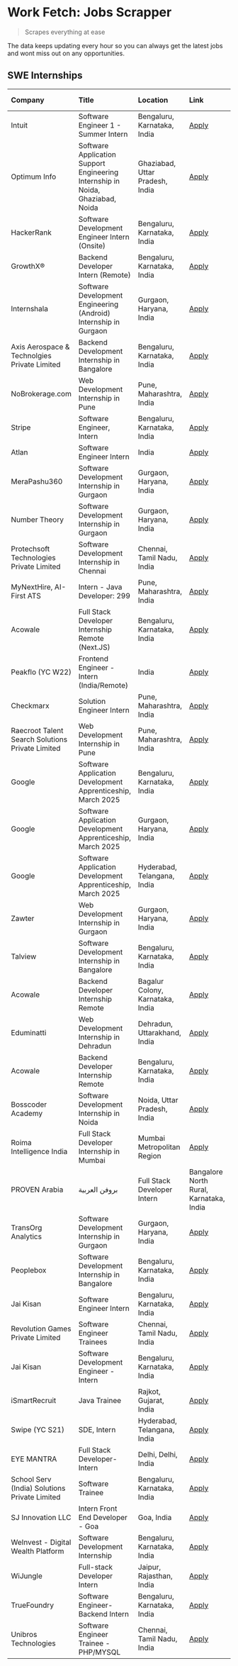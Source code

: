 # Work Fetch: Jobs Scrapper
> Scrapes everything at ease

The data keeps updating every hour so you can always get the latest jobs and wont miss out on any opportunities.

## SWE Internships
<!--START_SECTION:workfetch-->
| Company                                          | Title                                                                          | Location                                | Link                                                                                                                                                                                                                                                                          | Date Posted   |
|:-------------------------------------------------|:-------------------------------------------------------------------------------|:----------------------------------------|:------------------------------------------------------------------------------------------------------------------------------------------------------------------------------------------------------------------------------------------------------------------------------|:--------------|
| Intuit                                           | Software Engineer 1 - Summer Intern                                            | Bengaluru, Karnataka, India             | [Apply](https://in.linkedin.com/jobs/view/software-engineer-1-summer-intern-at-intuit-4044030838?position=20&pageNum=0&refId=jo4Ma5XF4g34ofSgShAFsg%3D%3D&trackingId=gedmW74%2FGrqyM582zDvMNA%3D%3D)                                                                          | 2024-10-09    |
| Optimum Info                                     | Software Application Support Engineering Internship in Noida, Ghaziabad, Noida | Ghaziabad, Uttar Pradesh, India         | [Apply](https://in.linkedin.com/jobs/view/software-application-support-engineering-internship-in-noida-ghaziabad-noida-at-optimum-info-4046252393?position=42&pageNum=0&refId=jo4Ma5XF4g34ofSgShAFsg%3D%3D&trackingId=oN13P03eztXs%2BMg8BYVpDg%3D%3D)                         | 2024-10-09    |
| HackerRank                                       | Software Development Engineer Intern (Onsite)                                  | Bengaluru, Karnataka, India             | [Apply](https://in.linkedin.com/jobs/view/software-development-engineer-intern-onsite-at-hackerrank-4040131804?position=51&pageNum=0&refId=jo4Ma5XF4g34ofSgShAFsg%3D%3D&trackingId=y3YWTkIqs5%2BetGgGytVvbw%3D%3D)                                                            | 2024-10-09    |
| GrowthX®                                         | Backend Developer Intern (Remote)                                              | Bengaluru, Karnataka, India             | [Apply](https://in.linkedin.com/jobs/view/backend-developer-intern-remote-at-growthx%C2%AE-4042232766?position=56&pageNum=0&refId=jo4Ma5XF4g34ofSgShAFsg%3D%3D&trackingId=X8SQLOKLHnXnWXgCcXl9aA%3D%3D)                                                                       | 2024-10-07    |
| Internshala                                      | Software Development Engineering (Android) Internship in Gurgaon               | Gurgaon, Haryana, India                 | [Apply](https://in.linkedin.com/jobs/view/software-development-engineering-android-internship-in-gurgaon-at-internshala-4043996988?position=14&pageNum=0&refId=jo4Ma5XF4g34ofSgShAFsg%3D%3D&trackingId=w5QAIndykvx%2FUa1dhZs4rw%3D%3D)                                        | 2024-10-06    |
| Axis Aerospace & Technolgies Private Limited     | Backend Development Internship in Bangalore                                    | Bengaluru, Karnataka, India             | [Apply](https://in.linkedin.com/jobs/view/backend-development-internship-in-bangalore-at-axis-aerospace-technolgies-private-limited-4043996963?position=32&pageNum=0&refId=jo4Ma5XF4g34ofSgShAFsg%3D%3D&trackingId=oBxxNUzU%2FFYqtuErk7n0CQ%3D%3D)                            | 2024-10-06    |
| NoBrokerage.com                                  | Web Development Internship in Pune                                             | Pune, Maharashtra, India                | [Apply](https://in.linkedin.com/jobs/view/web-development-internship-in-pune-at-nobrokerage-com-4043997867?position=60&pageNum=0&refId=jo4Ma5XF4g34ofSgShAFsg%3D%3D&trackingId=1urDqH9OFs9wodvnRriROQ%3D%3D)                                                                  | 2024-10-06    |
| Stripe                                           | Software Engineer, Intern                                                      | Bengaluru, Karnataka, India             | [Apply](https://in.linkedin.com/jobs/view/software-engineer-intern-at-stripe-4008214242?position=5&pageNum=0&refId=jo4Ma5XF4g34ofSgShAFsg%3D%3D&trackingId=wJU8uM9UVJOyZNKG2mS55w%3D%3D)                                                                                      | 2024-10-05    |
| Atlan                                            | Software Engineer Intern                                                       | India                                   | [Apply](https://in.linkedin.com/jobs/view/software-engineer-intern-at-atlan-4040478822?position=17&pageNum=0&refId=jo4Ma5XF4g34ofSgShAFsg%3D%3D&trackingId=LMspjj4geRbQHQz7Z82zDA%3D%3D)                                                                                      | 2024-10-04    |
| MeraPashu360                                     | Software Development Internship in Gurgaon                                     | Gurgaon, Haryana, India                 | [Apply](https://in.linkedin.com/jobs/view/software-development-internship-in-gurgaon-at-merapashu360-4042419113?position=22&pageNum=0&refId=jo4Ma5XF4g34ofSgShAFsg%3D%3D&trackingId=nZF4xmhe7YiWODEi7MdChQ%3D%3D)                                                             | 2024-10-04    |
| Number Theory                                    | Software Development Internship in Gurgaon                                     | Gurgaon, Haryana, India                 | [Apply](https://in.linkedin.com/jobs/view/software-development-internship-in-gurgaon-at-number-theory-4042414715?position=26&pageNum=0&refId=jo4Ma5XF4g34ofSgShAFsg%3D%3D&trackingId=klf7oQZ3Yqvp2qkJ8SQgcg%3D%3D)                                                            | 2024-10-04    |
| Protechsoft Technologies Private Limited         | Software Development Internship in Chennai                                     | Chennai, Tamil Nadu, India              | [Apply](https://in.linkedin.com/jobs/view/software-development-internship-in-chennai-at-protechsoft-technologies-private-limited-4042416658?position=29&pageNum=0&refId=jo4Ma5XF4g34ofSgShAFsg%3D%3D&trackingId=cAH%2Bu0kQSoJtLFV6p%2BZV9w%3D%3D)                             | 2024-10-04    |
| MyNextHire, AI-First ATS                         | Intern - Java Developer: 299                                                   | Pune, Maharashtra, India                | [Apply](https://in.linkedin.com/jobs/view/intern-java-developer-299-at-mynexthire-ai-first-ats-4040867640?position=39&pageNum=0&refId=jo4Ma5XF4g34ofSgShAFsg%3D%3D&trackingId=zM4cKtMVJ9BHn3KD0%2FQPcA%3D%3D)                                                                 | 2024-10-04    |
| Acowale                                          | Full Stack Developer Internship Remote (Next.JS)                               | Bengaluru, Karnataka, India             | [Apply](https://in.linkedin.com/jobs/view/full-stack-developer-internship-remote-next-js-at-acowale-4041816227?position=25&pageNum=0&refId=jo4Ma5XF4g34ofSgShAFsg%3D%3D&trackingId=GoOr89MdmF62CX%2BxKU9UYA%3D%3D)                                                            | 2024-10-03    |
| Peakflo (YC W22)                                 | Frontend Engineer - Intern (India/Remote)                                      | India                                   | [Apply](https://in.linkedin.com/jobs/view/frontend-engineer-intern-india-remote-at-peakflo-yc-w22-4037729755?position=9&pageNum=0&refId=jo4Ma5XF4g34ofSgShAFsg%3D%3D&trackingId=OSIy9mhbZJaKAWJeAX2OZQ%3D%3D)                                                                 | 2024-10-01    |
| Checkmarx                                        | Solution Engineer Intern                                                       | Pune, Maharashtra, India                | [Apply](https://in.linkedin.com/jobs/view/solution-engineer-intern-at-checkmarx-4036405936?position=38&pageNum=0&refId=jo4Ma5XF4g34ofSgShAFsg%3D%3D&trackingId=fRBChiv1Hnqgoql8MXmkzQ%3D%3D)                                                                                  | 2024-09-27    |
| Raecroot Talent Search Solutions Private Limited | Web Development Internship in Pune                                             | Pune, Maharashtra, India                | [Apply](https://in.linkedin.com/jobs/view/web-development-internship-in-pune-at-raecroot-talent-search-solutions-private-limited-4034584677?position=36&pageNum=0&refId=jo4Ma5XF4g34ofSgShAFsg%3D%3D&trackingId=wv3pJOg8aJ%2F96tu%2BTRC8vQ%3D%3D)                             | 2024-09-26    |
| Google                                           | Software Application Development Apprenticeship, March 2025                    | Bengaluru, Karnataka, India             | [Apply](https://in.linkedin.com/jobs/view/software-application-development-apprenticeship-march-2025-at-google-4032957527?position=2&pageNum=0&refId=jo4Ma5XF4g34ofSgShAFsg%3D%3D&trackingId=eGUoWIO5z2tp0yYfSA46Og%3D%3D)                                                    | 2024-09-24    |
| Google                                           | Software Application Development Apprenticeship, March 2025                    | Gurgaon, Haryana, India                 | [Apply](https://in.linkedin.com/jobs/view/software-application-development-apprenticeship-march-2025-at-google-4032958554?position=3&pageNum=0&refId=jo4Ma5XF4g34ofSgShAFsg%3D%3D&trackingId=KDX6M2O1j8wdNMVBaMPjLg%3D%3D)                                                    | 2024-09-24    |
| Google                                           | Software Application Development Apprenticeship, March 2025                    | Hyderabad, Telangana, India             | [Apply](https://in.linkedin.com/jobs/view/software-application-development-apprenticeship-march-2025-at-google-4032957528?position=4&pageNum=0&refId=jo4Ma5XF4g34ofSgShAFsg%3D%3D&trackingId=IR4udSfcFcEiM%2B1Hu73LfQ%3D%3D)                                                  | 2024-09-24    |
| Zawter                                           | Web Development Internship in Gurgaon                                          | Gurgaon, Haryana, India                 | [Apply](https://in.linkedin.com/jobs/view/web-development-internship-in-gurgaon-at-zawter-4034405278?position=55&pageNum=0&refId=jo4Ma5XF4g34ofSgShAFsg%3D%3D&trackingId=ibAqNcWoDgiyl%2FE0UXnPIg%3D%3D)                                                                      | 2024-09-24    |
| Talview                                          | Software Development Internship in Bangalore                                   | Bengaluru, Karnataka, India             | [Apply](https://in.linkedin.com/jobs/view/software-development-internship-in-bangalore-at-talview-4033703077?position=8&pageNum=0&refId=jo4Ma5XF4g34ofSgShAFsg%3D%3D&trackingId=scnPb6zd4ZEi3%2FNygGKL5A%3D%3D)                                                               | 2024-09-23    |
| Acowale                                          | Backend Developer Internship Remote                                            | Bagalur Colony, Karnataka, India        | [Apply](https://in.linkedin.com/jobs/view/backend-developer-internship-remote-at-acowale-4030088707?position=13&pageNum=0&refId=jo4Ma5XF4g34ofSgShAFsg%3D%3D&trackingId=a8nMSibnxKpmk06S%2FgBuwg%3D%3D)                                                                       | 2024-09-21    |
| Eduminatti                                       | Web Development Internship in Dehradun                                         | Dehradun, Uttarakhand, India            | [Apply](https://in.linkedin.com/jobs/view/web-development-internship-in-dehradun-at-eduminatti-4032105381?position=16&pageNum=0&refId=jo4Ma5XF4g34ofSgShAFsg%3D%3D&trackingId=NIhYHVnxLMDK3Ulfg65spQ%3D%3D)                                                                   | 2024-09-21    |
| Acowale                                          | Backend Developer Internship Remote                                            | Bengaluru, Karnataka, India             | [Apply](https://in.linkedin.com/jobs/view/backend-developer-internship-remote-at-acowale-4030975489?position=7&pageNum=0&refId=jo4Ma5XF4g34ofSgShAFsg%3D%3D&trackingId=44U3ox31WUgASr04djq16Q%3D%3D)                                                                          | 2024-09-20    |
| Bosscoder Academy                                | Software Development Internship in Noida                                       | Noida, Uttar Pradesh, India             | [Apply](https://in.linkedin.com/jobs/view/software-development-internship-in-noida-at-bosscoder-academy-4031161323?position=10&pageNum=0&refId=jo4Ma5XF4g34ofSgShAFsg%3D%3D&trackingId=GReuE7bVbLXW0glgTBfrgg%3D%3D)                                                          | 2024-09-20    |
| Roima Intelligence India                         | Full Stack Developer Internship in Mumbai                                      | Mumbai Metropolitan Region              | [Apply](https://in.linkedin.com/jobs/view/full-stack-developer-internship-in-mumbai-at-roima-intelligence-india-4031159544?position=49&pageNum=0&refId=jo4Ma5XF4g34ofSgShAFsg%3D%3D&trackingId=9CcHC0SII%2FVL7nA35QT17Q%3D%3D)                                                | 2024-09-20    |
| PROVEN Arabia | بروفن العربية                    | Full Stack Developer Intern                                                    | Bangalore North Rural, Karnataka, India | [Apply](https://in.linkedin.com/jobs/view/full-stack-developer-intern-at-proven-arabia-%D8%A8%D8%B1%D9%88%D9%81%D9%86-%D8%A7%D9%84%D8%B9%D8%B1%D8%A8%D9%8A%D8%A9-4028862862?position=57&pageNum=0&refId=jo4Ma5XF4g34ofSgShAFsg%3D%3D&trackingId=FjtY2hMDU8I8LULwj17kxw%3D%3D) | 2024-09-17    |
| TransOrg Analytics                               | Software Development Internship in Gurgaon                                     | Gurgaon, Haryana, India                 | [Apply](https://in.linkedin.com/jobs/view/software-development-internship-in-gurgaon-at-transorg-analytics-4024791052?position=54&pageNum=0&refId=jo4Ma5XF4g34ofSgShAFsg%3D%3D&trackingId=vSGlVgWSoMTZPQVRv8x2qQ%3D%3D)                                                       | 2024-09-12    |
| Peoplebox                                        | Software Development Internship in Bangalore                                   | Bengaluru, Karnataka, India             | [Apply](https://in.linkedin.com/jobs/view/software-development-internship-in-bangalore-at-peoplebox-4022411601?position=12&pageNum=0&refId=jo4Ma5XF4g34ofSgShAFsg%3D%3D&trackingId=pPccCpgkTb2T2RSV3qz0Pw%3D%3D)                                                              | 2024-09-10    |
| Jai Kisan                                        | Software Engineer Intern                                                       | Bengaluru, Karnataka, India             | [Apply](https://in.linkedin.com/jobs/view/software-engineer-intern-at-jai-kisan-4024075360?position=34&pageNum=0&refId=jo4Ma5XF4g34ofSgShAFsg%3D%3D&trackingId=kN3rRByfxZWaH0u2k%2F0Tvg%3D%3D)                                                                                | 2024-09-09    |
| Revolution Games Private Limited                 | Software Engineer Trainees                                                     | Chennai, Tamil Nadu, India              | [Apply](https://in.linkedin.com/jobs/view/software-engineer-trainees-at-revolution-games-private-limited-4015912927?position=30&pageNum=0&refId=jo4Ma5XF4g34ofSgShAFsg%3D%3D&trackingId=kWYHiUfd0ewqblLs6Kkexg%3D%3D)                                                         | 2024-09-02    |
| Jai Kisan                                        | Software Development Engineer - Intern                                         | Bengaluru, Karnataka, India             | [Apply](https://in.linkedin.com/jobs/view/software-development-engineer-intern-at-jai-kisan-4027288169?position=24&pageNum=0&refId=jo4Ma5XF4g34ofSgShAFsg%3D%3D&trackingId=hMlWoq6g46OilSr%2Bg0qGZQ%3D%3D)                                                                    | 2024-08-22    |
| iSmartRecruit                                    | Java Trainee                                                                   | Rajkot, Gujarat, India                  | [Apply](https://in.linkedin.com/jobs/view/java-trainee-at-ismartrecruit-3992301825?position=31&pageNum=0&refId=jo4Ma5XF4g34ofSgShAFsg%3D%3D&trackingId=cqAZ7wRvEnQEXfyJuFa%2FMg%3D%3D)                                                                                        | 2024-08-06    |
| Swipe (YC S21)                                   | SDE, Intern                                                                    | Hyderabad, Telangana, India             | [Apply](https://in.linkedin.com/jobs/view/sde-intern-at-swipe-yc-s21-3980368092?position=41&pageNum=0&refId=jo4Ma5XF4g34ofSgShAFsg%3D%3D&trackingId=KSFCMkR3Wn%2BsMA3JamCGYw%3D%3D)                                                                                           | 2024-07-22    |
| EYE MANTRA                                       | Full Stack Developer- Intern                                                   | Delhi, Delhi, India                     | [Apply](https://in.linkedin.com/jobs/view/full-stack-developer-intern-at-eye-mantra-3960988037?position=47&pageNum=0&refId=jo4Ma5XF4g34ofSgShAFsg%3D%3D&trackingId=bHvlutPzDlYJXhZgcP6BgQ%3D%3D)                                                                              | 2024-06-28    |
| School Serv (India) Solutions Private Limited    | Software Trainee                                                               | Bengaluru, Karnataka, India             | [Apply](https://in.linkedin.com/jobs/view/software-trainee-at-school-serv-india-solutions-private-limited-3953917603?position=46&pageNum=0&refId=jo4Ma5XF4g34ofSgShAFsg%3D%3D&trackingId=0Sp7n%2FDdhNQE%2BGp2K6tT0w%3D%3D)                                                    | 2024-06-19    |
| SJ Innovation LLC                                | Intern Front End Developer - Goa                                               | Goa, India                              | [Apply](https://in.linkedin.com/jobs/view/intern-front-end-developer-goa-at-sj-innovation-llc-3931678611?position=19&pageNum=0&refId=jo4Ma5XF4g34ofSgShAFsg%3D%3D&trackingId=apQt%2B8FtDYo20%2BlTkeI3uQ%3D%3D)                                                                | 2024-05-24    |
| WeInvest - Digital Wealth Platform               | Software Development Internship                                                | Bengaluru, Karnataka, India             | [Apply](https://in.linkedin.com/jobs/view/software-development-internship-at-weinvest-digital-wealth-platform-3912867225?position=6&pageNum=0&refId=jo4Ma5XF4g34ofSgShAFsg%3D%3D&trackingId=j7w29Mcd8ZO9yjxkUPpDEg%3D%3D)                                                     | 2024-05-01    |
| WiJungle                                         | Full-stack Developer Intern                                                    | Jaipur, Rajasthan, India                | [Apply](https://in.linkedin.com/jobs/view/full-stack-developer-intern-at-wijungle-3912864543?position=59&pageNum=0&refId=jo4Ma5XF4g34ofSgShAFsg%3D%3D&trackingId=7Ttq%2B6tFUyhkUEEUDvCV1A%3D%3D)                                                                              | 2024-05-01    |
| TrueFoundry                                      | Software Engineer-Backend Intern                                               | Bengaluru, Karnataka, India             | [Apply](https://in.linkedin.com/jobs/view/software-engineer-backend-intern-at-truefoundry-3779508170?position=45&pageNum=0&refId=jo4Ma5XF4g34ofSgShAFsg%3D%3D&trackingId=ugMYL19LQoDlON2B0yaMgg%3D%3D)                                                                        | 2023-11-10    |
| Unibros Technologies                             | Software Engineer Trainee - PHP/MYSQL                                          | Chennai, Tamil Nadu, India              | [Apply](https://in.linkedin.com/jobs/view/software-engineer-trainee-php-mysql-at-unibros-technologies-3656599241?position=35&pageNum=0&refId=jo4Ma5XF4g34ofSgShAFsg%3D%3D&trackingId=YrRwqwdlWfTKawdylWj9Pw%3D%3D)                                                            | 2023-06-12    |
<!--END_SECTION:workfetch-->
